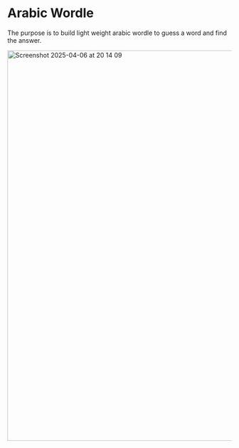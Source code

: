 # Arabic Wordle

The purpose is to build light weight arabic wordle to guess a word and find the answer.

<img width="877" alt="Screenshot 2025-04-06 at 20 14 09" src="https://github.com/user-attachments/assets/063a0198-9781-48a7-aa94-e0b1e267f7a9" />
